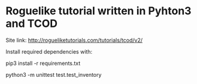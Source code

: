 # Roguelike tutorial written in Pyhton3 and TCOD

Site link: http://rogueliketutorials.com/tutorials/tcod/v2/

Install required dependencies with:

pip3 install -r requirements.txt

python3 -m unittest test.test_inventory
